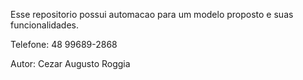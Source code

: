 Esse repositorio possui automacao para um modelo proposto e suas funcionalidades.

Telefone: 48 99689-2868

Autor: Cezar Augusto Roggia
